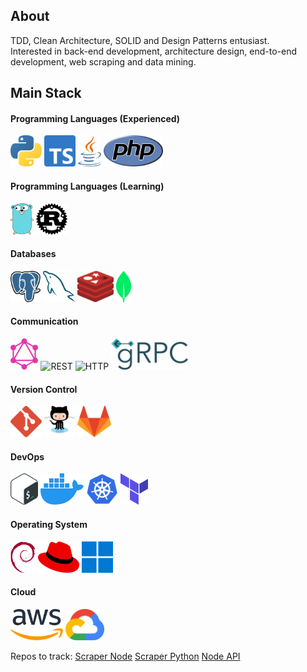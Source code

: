 ## About

TDD, Clean Architecture, SOLID and Design Patterns entusiast.  
Interested in back-end development, architecture design, end-to-end development, web scraping and data mining.

## Main Stack

#### Programming Languages (Experienced)
<p>
 <img src="https://github.com/guimassoqueto/logos/blob/main/python.svg" alt="Python" title="Python" height="50">
 <img src="https://github.com/guimassoqueto/logos/blob/main/typescript-icon.svg" alt="Typescript" title="Typescript" height="50">
 <img src="https://github.com/guimassoqueto/logos/blob/main/java.svg" alt="Java" title="Java" height="50">
 <img src="https://github.com/guimassoqueto/logos/blob/main/php.svg" alt="PHP" title="PHP" height="50">
</p>

#### Programming Languages (Learning)
<p>
 <img src="https://github.com/guimassoqueto/logos/blob/main/gopher.svg" alt="Go" title="Go" height="50">
 <img src="https://github.com/guimassoqueto/logos/blob/main/rust.svg" alt="Rust" title="Rust" height="50">
</p>

#### Databases
<p>
 <img src="https://github.com/guimassoqueto/logos/blob/main/postgresql.svg" alt="Postgres" title="Postgres" height="50">
 <img src="https://github.com/guimassoqueto/logos/blob/main/mysql-icon.svg" alt="MySQL" title="MySQL" height="50">
 <img src="https://github.com/guimassoqueto/logos/blob/main/redis.svg" alt="Redis" title="Redis" height="50">
 <img src="https://github.com/guimassoqueto/logos/blob/main/mongodb-icon.svg" alt="MongoDB" title="MongoDB" height="50">
</p>

#### Communication
<p>
 <img src="https://github.com/guimassoqueto/logos/blob/main/graphql.svg" alt="GraphQL" title="GraphQL" height="50">
 <img src="https://user-images.githubusercontent.com/25181517/192107858-fe19f043-c502-4009-8c47-476fc89718ad.png" alt="REST" title="REST" height="50">
 <img src="https://user-images.githubusercontent.com/25181517/192107854-765620d7-f909-4953-a6da-36e1ef69eea6.png" alt="HTTP" title="HTTP" height="50">
  <img src="https://raw.githubusercontent.com/guimassoqueto/logos/ca5e528b532895d8ff463058176a7537df0dd30b/grpc.svg" alt="GRPC" title="GRPC" height="50">
</p>

#### Version Control
<p>
 <img src="https://github.com/guimassoqueto/logos/blob/main/git-icon.svg" alt="Git" title="Git" height="50">
 <img src="https://github.com/guimassoqueto/logos/blob/main/github-octocat.svg" alt="GitHub" title="GitHub" height="50">
 <img src="https://github.com/guimassoqueto/logos/blob/main/gitlab.svg" alt="GitLab" title="GitLab" height="50">
</p>

#### DevOps
<p>
 <img src="https://github.com/guimassoqueto/logos/blob/main/bash-icon.svg" alt="Bash" title="Bash" height="50">
 <img src="https://github.com/guimassoqueto/logos/blob/main/docker-icon.svg" alt="Docker" title="Docker" height="50">
 <img src="https://github.com/guimassoqueto/logos/blob/main/kubernetes.svg" alt="Kubernetes" title="Kubernetes" height="50">
 <img src="https://github.com/guimassoqueto/logos/blob/main/terraform-icon.svg" alt="Terraform" title="Terraform" height="50">
</p>

#### Operating System
<p>
 <img src="https://github.com/guimassoqueto/logos/blob/main/debian.svg" alt="Debian Linux distros" title="Debian Linux Ditibutions" height="50">
 <img src="https://github.com/guimassoqueto/logos/blob/main/redhat.svg" alt="RedHaat Linux distros" title="RedHat Linux Distributions" height="50">
 <img src="https://github.com/guimassoqueto/logos/blob/main/microsoft-windows-icon.svg" alt="Windows" title="Microsoft Windows" height="50">
</p>

#### Cloud
<p>
 <img src="https://github.com/guimassoqueto/logos/blob/main/aws.svg" alt="Amazon Web Services" title="Amazon Web Services" height="50">
 <img src="https://github.com/guimassoqueto/logos/blob/main/google-cloud.svg" alt="Google Cloud Platform" title="Google Cloud Platform" height="50">
</p>

Repos to track:
[Scraper Node](https://github.com/guimassoqueto/scraper-puppeteer)
[Scraper Python](https://github.com/guimassoqueto/scraper-beautiful-soup)
[Node API](https://github.com/guimassoqueto/node-clean-api)
